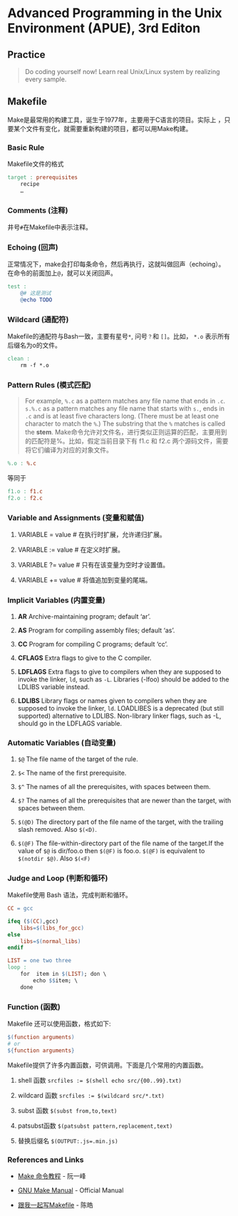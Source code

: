 Advanced Programming in the Unix Environment (APUE), 3rd Editon
===============================================================

## Practice

>Do coding yourself now!
>Learn real Unix/Linux system by realizing every sample.

## Makefile

Make是最常用的构建工具，诞生于1977年，主要用于C语言的项目。实际上 ，只要某个文件有变化，就需要重新构建的项目，都可以用Make构建。

### Basic Rule

Makefile文件的格式

```Makefile
target : prerequisites
    recipe
    …
```

### Comments (注释) 

井号`#`在Makefile中表示注释。

### Echoing (回声) 

正常情况下，make会打印每条命令，然后再执行，这就叫做回声（echoing）。
在命令的前面加上`@`，就可以关闭回声。

```Makefile
test :
    @# 这是测试
    @echo TODO
```

### Wildcard (通配符)

Makefile的通配符与Bash一致，主要有星号`*`, 问号`？`和 `[]`。比如， `*.o` 表示所有后缀名为o的文件。

```Makefile
clean :
    rm -f *.o
```

### Pattern Rules (模式匹配)

> For example, `%.c` as a pattern matches any file name that ends in `.c`. `s.%.c` as a pattern matches any file name that starts with `s.`, ends in `.c` and is at least five characters long. (There must be at least one character to match the `%`.) The substring that the `%` matches is called the **stem**.
Make命令允许对文件名，进行类似正则运算的匹配，主要用到的匹配符是%。比如，假定当前目录下有 f1.c 和 f2.c 两个源码文件，需要将它们编译为对应的对象文件。

```Makefile
%.o : %.c
```

等同于

```Makefile
f1.o : f1.c
f2.o : f2.c
```

### Variable and Assignments (变量和赋值)

1. VARIABLE = value # 在执行时扩展，允许递归扩展。

2. VARIABLE := value # 在定义时扩展。

3. VARIABLE ?= value # 只有在该变量为空时才设置值。

4. VARIABLE += value # 将值追加到变量的尾端。

### Implicit Variables (内置变量)

1. **AR**
Archive-maintaining program; default ‘ar’.

2. **AS**
Program for compiling assembly files; default ‘as’.

3. **CC**
Program for compiling C programs; default ‘cc’.

4. **CFLAGS**
Extra flags to give to the C compiler.

5. **LDFLAGS**
Extra flags to give to compilers when they are supposed to invoke the linker, `ld`, such as `-L`. Libraries (-lfoo) should be added to the LDLIBS variable instead.

6. **LDLIBS**
Library flags or names given to compilers when they are supposed to invoke the linker, `ld`. LOADLIBES is a deprecated (but still supported) alternative to LDLIBS. Non-library linker flags, such as -L, should go in the LDFLAGS variable.

### Automatic Variables (自动变量)

1. `$@` The file name of the target of the rule.

2. `$<` The name of the first prerequisite.

3. `$^` The names of all the prerequisites, with spaces between them.

4. `$?` The names of all the prerequisites that are newer than the target, with spaces between them.

5. `$(@D)` The directory part of the file name of the target, with the trailing slash removed. Also `$(<D)`.

6. `$(@F)` The file-within-directory part of the file name of the target.If the value of `$@` is dir/foo.o then `$(@F)` is foo.o. `$(@F)` is equivalent to `$(notdir $@)`. Also `$(<F)`

### Judge and Loop (判断和循环)

Makefile使用 Bash 语法，完成判断和循环。

```Makefile
CC = gcc

ifeq ($(CC),gcc)
    libs=$(libs_for_gcc)
else
    libs=$(normal_libs)
endif

LIST = one two three
loop :
    for  item in $(LIST); don \
        echo $$item; \
    done
```

### Function (函数)

Makefile 还可以使用函数，格式如下:

```Makefile
$(function arguments)
# or
${function arguments}
```

Makefile提供了许多内置函数，可供调用。下面是几个常用的内置函数。

1. shell 函数 `srcfiles := $(shell echo src/{00..99}.txt)`

2. wildcard 函数 `srcfiles := $(wildcard src/*.txt)`

3. subst 函数 `$(subst from,to,text)`

4. patsubst函数 `$(patsubst pattern,replacement,text)`

5. 替换后缀名 `$(OUTPUT:.js=.min.js)`

### References and Links

* [Make 命令教程](http://www.ruanyifeng.com/blog/2015/02/make.html) - 阮一峰

* [GNU Make Manual](https://www.gnu.org/software/make/manual/make.html) - Official Manual 

* [跟我一起写Makefile](http://htwm.readthedocs.org/zh_CN/latest/index.html) - 陈皓
